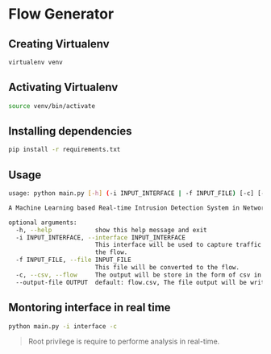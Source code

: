 # Flow Generator

## Creating Virtualenv
```sh
virtualenv venv
```

## Activating Virtualenv
```sh
source venv/bin/activate
```

## Installing dependencies

```sh
pip install -r requirements.txt
```

## Usage
```sh
usage: python main.py [-h] (-i INPUT_INTERFACE | -f INPUT_FILE) [-c] [--output-file OUTPUT]

A Machine Learning based Real-time Intrusion Detection System in Network

optional arguments:
  -h, --help            show this help message and exit
  -i INPUT_INTERFACE, --interface INPUT_INTERFACE
                        This interface will be used to capture traffic in order to convert it into
                        the flow.
  -f INPUT_FILE, --file INPUT_FILE
                        This file will be converted to the flow.
  -c, --csv, --flow     The output will be store in the form of csv in output file.
  --output-file OUTPUT  default: flow.csv, The file output will be written to.
```

## Montoring interface in real time
```sh
python main.py -i interface -c
```
> Root privilege is require to performe analysis in real-time.

